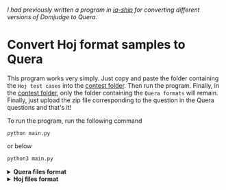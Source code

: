 ###### I had previously written a program in [iq-ship](https://github.com/ctrl-alt-Defeat-icpc/iq-ship) for converting different versions of Domjudge to Quera.

# Convert Hoj format samples to Quera

This program works very simply. Just copy and paste the folder containing the `Hoj test cases` into the [contest folder](./contest). Then run the program. Finally, in the [contest folder](./contest), only the folder containing the `Quera formats` will remain.
Finally, just upload the zip file corresponding to the question in the Quera questions and that's it!

To run the program, run the following command
```bash
python main.py
```
or below
```bash
python3 main.py

```

<details><summary><strong>Quera files format</strong></summary>

```
./contest_name
    ./[problem_letter]
        problem.zip
            ./in
                input[test_case_number].txt
            ./out
                output[test_case_number].txt
            tester.cpp # tester file
```
</details>

<details><summary><strong>Hoj files format</strong></summary>

```
./contest_name
    problem_[number]_testcase_[some_numbers].zip
        [test_case_number].in
        [test_case_number].out
        info
```
</details>
